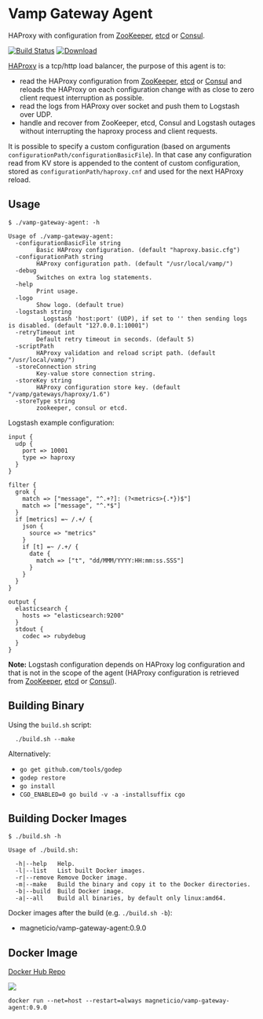 # Vamp Gateway Agent

HAProxy with configuration from [ZooKeeper](https://zookeeper.apache.org/), [etcd](https://coreos.com/etcd/docs/latest/) or [Consul](https://consul.io/).

[![Build Status](https://travis-ci.org/magneticio/vamp-gateway-agent.svg?branch=master)](https://travis-ci.org/magneticio/vamp-gateway-agent)
[ ![Download](https://api.bintray.com/packages/magnetic-io/downloads/vamp-gateway-agent/images/download.svg) ](https://bintray.com/magnetic-io/downloads/vamp-gateway-agent/_latestVersion)

[HAProxy](http://www.haproxy.org/) is a tcp/http load balancer, the purpose of this agent is to: 

- read the HAProxy configuration from [ZooKeeper](https://zookeeper.apache.org/), [etcd](https://coreos.com/etcd/docs/latest/) or [Consul](https://consul.io/) and reloads the HAProxy on each configuration change with as close to zero client request interruption as possible.
- read the logs from HAProxy over socket and push them to Logstash over UDP.
- handle and recover from ZooKeeper, etcd, Consul and Logstash outages without interrupting the haproxy process and client requests.

It is possible to specify a custom configuration (based on arguments `configurationPath/configurationBasicFile`).
In that case any configuration read from KV store is appended to the content of custom configuration, stored as `configurationPath/haproxy.cnf` and used for the next HAProxy reload.

## Usage

```
$ ./vamp-gateway-agent: -h
                                       
Usage of ./vamp-gateway-agent:
  -configurationBasicFile string
        Basic HAProxy configuration. (default "haproxy.basic.cfg")
  -configurationPath string
        HAProxy configuration path. (default "/usr/local/vamp/")
  -debug
        Switches on extra log statements.
  -help
        Print usage.
  -logo
        Show logo. (default true)
  -logstash string
          Logstash 'host:port' (UDP), if set to '' then sending logs is disabled. (default "127.0.0.1:10001")
  -retryTimeout int
        Default retry timeout in seconds. (default 5)
  -scriptPath
        HAProxy validation and reload script path. (default "/usr/local/vamp/")
  -storeConnection string
        Key-value store connection string.
  -storeKey string
        HAProxy configuration store key. (default "/vamp/gateways/haproxy/1.6")
  -storeType string
        zookeeper, consul or etcd.

```

Logstash example configuration:

```
input {
  udp {
    port => 10001
    type => haproxy
  }
}

filter {
  grok {
    match => ["message", "^.+?]: (?<metrics>{.*})$"]
    match => ["message", "^.*$"]
  }
  if [metrics] =~ /.+/ {
    json {
      source => "metrics"
    }
    if [t] =~ /.+/ {
      date {
        match => ["t", "dd/MMM/YYYY:HH:mm:ss.SSS"]
      }
    }
  }
}

output {
  elasticsearch {
    hosts => "elasticsearch:9200"
  }
  stdout {
    codec => rubydebug
  }
}
```

**Note:** Logstash configuration depends on HAProxy log configuration and that is not in the scope of the agent (HAProxy configuration is retrieved from [ZooKeeper](https://zookeeper.apache.org/), [etcd](https://coreos.com/etcd/docs/latest/) or [Consul](https://consul.io/)). 

## Building Binary

Using the `build.sh` script:
```
  ./build.sh --make
```

Alternatively:

- `go get github.com/tools/godep`
- `godep restore`
- `go install`
- `CGO_ENABLED=0 go build -v -a -installsuffix cgo`

 
## Building Docker Images

```
$ ./build.sh -h

Usage of ./build.sh:

  -h|--help   Help.
  -l|--list   List built Docker images.
  -r|--remove Remove Docker image.
  -m|--make   Build the binary and copy it to the Docker directories.
  -b|--build  Build Docker image.
  -a|--all    Build all binaries, by default only linux:amd64.

```

Docker images after the build (e.g. `./build.sh -b`): 

- magneticio/vamp-gateway-agent:0.9.0

## Docker Image

[Docker Hub Repo](https://hub.docker.com/r/magneticio/vamp-gateway-agent/)

[![](https://badge.imagelayers.io/magneticio/vamp-gateway-agent:0.9.0.svg)](https://imagelayers.io/?images=magneticio/vamp-gateway-agent:0.9.0)


```
docker run --net=host --restart=always magneticio/vamp-gateway-agent:0.9.0
```

